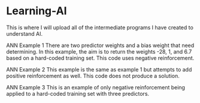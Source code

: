 # Learning-AI
This is where I will upload all of the intermediate programs I have created to understand AI.

ANN Example 1
There are two predictor weights and a bias weight that need determining. In this example, the aim is to return the weights -28, 1, and 6.7 based on a hard-coded training set.
This code uses negative reinforcement.

ANN Example 2
This example is the same as example 1 but attempts to add positive reinforcement as well. This code does not produce a solution.

ANN Example 3
This is an example of only negative reinforcement being applied to a hard-coded training set with three predictors.
